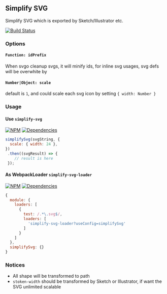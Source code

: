 ## Simplify SVG

Simplify SVG which is exported by Sketch/Illustrator etc.

[![Build Status](https://img.shields.io/travis/morlay/simplify-svg.svg)](https://travis-ci.org/morlay/simplify-svg)

### Options

#### `Function: idPrefix`
When svgo cleanup svgs, it will minify ids, for inline svg usages, svg defs will be overwhite by

#### `Number|Object: scale`
default is `1`, and could scale each svg icon by setting `{ width: Number }`

### Usage

#### Use `simplify-svg`

[![NPM](https://img.shields.io/npm/v/simplify-svg-loader.svg)](https://npmjs.org/package/simplify-svg-loader)
[![Dependencies](https://img.shields.io/david/morlay/simplify-svg-loader.svg)](https://david-dm.org/morlay/simplify-svg-loader?path=packages)


```js
simplifySvg(svgString, {
  scale: { width: 24 },
})
 .then((svgResult) => {
    // result is here
 });
```

#### As WebpackLoader `simplify-svg-loader`

[![NPM](https://img.shields.io/npm/v/simplify-svg-loader.svg)](https://npmjs.org/package/simplify-svg-loader)
[![Dependencies](https://img.shields.io/david/morlay/simplify-svg.svg?path=packages/simplify-svg-loader)](https://david-dm.org/morlay/simplify-svg?path=packages/simplify-svg-loader)


```js
{
  module: {
    loaders: [
      {
        test: /.*\.svg$/,
        loaders: [
          'simplify-svg-loader?useConfig=simplifySvg'
        ]
      }
    ]
  },
  simplifySvg: {}
}
```

### Notices

* All shape will be transformed to path
* `stoken-width` should be transformed by Sketch or Illustrator, if want the SVG unlimited scalable
